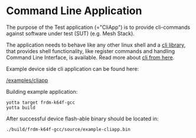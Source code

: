 # Command Line Application

The purpose of the Test application (="CliApp") is to
provide cli-commands against software under test (SUT) (e.g. Mesh Stack).

The application needs to behave like any other linux shell and a
[cli library](https://github.com/ARMmbed/mbed-client-cli), that provides shell
functionality, like register commands and handling Command Line Interface, is available.
Read more about [cli from here](cli.md).

Example device side cli application can be found here:

[/examples/cliapp](/examples/cliapp)

Building example application:
```
yotta target frdm-k64f-gcc
yotta build
```
After successful device flash-able binary should be located in:
```
./build/frdm-k64f-gcc/source/example-cliapp.bin
```